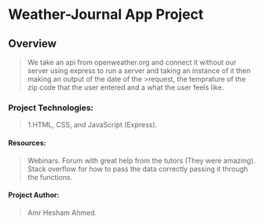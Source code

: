 # Weather-Journal App Project

## Overview
>We take an api from openweather.org and connect it without our server using express to run a server and taking an instance of it then making an output of the date of the >request, the temprature of the zip code that the user entered and a what the user feels like.


### Project Technologies:
>1.HTML, CSS, and JavaScript (Express).

#### Resources:
>Webinars.
>Forum with great help from the tutors (They were amazing).
>Stack overflow for how to pass the data correctly passing it through the functions.

#### Project Author:
>Amr Hesham Ahmed.